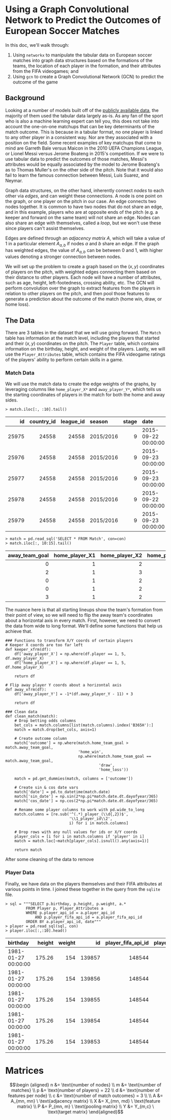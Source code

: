 # Using a Graph Convolutional Network to Predict the Outcomes of European Soccer Matches

In this doc, we'll walk through:
1. Using `networkx` to manipulate the tabular data on European soccer matches into graph data structures based on the formations of the teams, the location of each player in the formation, and their attributes from the FIFA videogames; and
2. Using `gcn` to create a Graph Convolutional Network (GCN) to predict the outcome of the game

## Background

Looking at a number of models built off of the [publicly available data](https://www.kaggle.com/hugomathien/soccer), the majority of them used the tabular data largely as-is. As any fan of the sport who is also a machine learning expert can tell you, this does not take into account the one-on-one matchups that can be key determinants of the match outcome. This is because in a tabular format, no one player is linked to any other player in a consistent way. Nor are they associated with a position on the field. Some recent examples of key matchups that come to mind are Garreth Bale versus Maicon in the 2010 UEFA Champions League, or Lionel Messi versus Jerome Boateng in 2015's competition. If we were to use tabular data to predict the outcomes of those matches, Messi's attributes would be equally associated by the model to Jerome Boateng's as to Thomas Muller's on the other side of the pitch. Note that it would also fail to learn the famous connection between Messi, Luis Suarez, and Neymar.

Graph data structures, on the other hand, inherently connect *nodes* to each other via *edges*, and can weight these connections. A node is one point on the graph, or one player on the pitch in our case. An edge connects two nodes together. It is common to have two nodes that do not share an edge, and in this example, players who are at opposite ends of the pitch (e.g. a keeper and forward on the same team) will not share an edge. Nodes can also share an edge with themselves, called a *loop*, but we won't use these since players can't assist themselves.

Edges are defined through an *adjacency matrix* $A$, which will take a value of 1 in a particular element $A_{a,b}$ if nodes $a$ and $b$ share an edge. If the graph has weighted edges, the value of $A_{a,b}$ can be between 0 and 1, with higher values denoting a stronger connection between nodes.

We will set up the problem to create a graph based on the $(x, y)$ coordinates of players on the pitch, with weighted edges connecting them based on their distance to other players. Each node will have a number of attributes, such as age, height, left-footedness, crossing ability, etc. The GCN will perform convolution over the graph to extract features from the players in relation to other players on the pitch, and then pool those features to generate a prediction about the outcome of the match (home win, draw, or home loss).

## The Data
There are 3 tables in the dataset that we will use going forward. The `Match` table has information at the match level, including the players that started and their $(x,y)$ coordinates on the pitch. The `Player` table, which contains information on the birthday, height, and weight of the players. Lastly, we will use the `Player_Attributes` table, which contains the FIFA videogame ratings of the players' ability to perform certain skills in a game.

### Match Data
We will use the match data to create the edge weights of the graphs, by leveraging columns like `home_player_X*` and `away_player_Y*`, which tells us the starting coordinates of players in the match for both the home and away sides.

```
> match.iloc[:, :10].tail()
```

|    id |   country_id |   league_id | season    |   stage | date                |   match_api_id |   home_team_api_id |   away_team_api_id |   home_team_goal |
|------:|-------------:|------------:|:----------|--------:|:--------------------|---------------:|-------------------:|-------------------:|-----------------:|
| 25975 |        24558 |       24558 | 2015/2016 |       9 | 2015-09-22 00:00:00 |        1992091 |              10190 |              10191 |                1 |
| 25976 |        24558 |       24558 | 2015/2016 |       9 | 2015-09-23 00:00:00 |        1992092 |               9824 |              10199 |                1 |
| 25977 |        24558 |       24558 | 2015/2016 |       9 | 2015-09-23 00:00:00 |        1992093 |               9956 |              10179 |                2 |
| 25978 |        24558 |       24558 | 2015/2016 |       9 | 2015-09-22 00:00:00 |        1992094 |               7896 |              10243 |                0 |
| 25979 |        24558 |       24558 | 2015/2016 |       9 | 2015-09-23 00:00:00 |        1992095 |              10192 |               9931 |                4 |

```
> match = pd.read_sql('SELECT * FROM Match', con=con)
> match.iloc[:, 10:15].tail()
```

|   away_team_goal |   home_player_X1 |   home_player_X2 |   home_player_X3 |   home_player_X4 |
|-----------------:|-----------------:|-----------------:|-----------------:|-----------------:|
|                0 |                1 |                2 |                4 |                6 |
|                2 |                1 |                3 |                5 |                7 |
|                0 |                1 |                2 |                4 |                6 |
|                0 |                1 |                2 |                4 |                6 |
|                3 |                1 |                2 |                4 |                6 |

The nuance here is that all starting lineups show the team's formation from their point of view, so we will need to flip the away team's coordinates about a horizontal axis in every match. First, however, we need to convert the data from wide to long format. We'll define some functions that help us achieve that.

```
### Functions to transform X/Y coords of certain players
# Keeper X coords are too far left
def keeper_xfrm(df):
    df['away_player_X'] = np.where(df.player == 1, 5, df.away_player_X)
    df['home_player_X'] = np.where(df.player == 1, 5, df.home_player_X)
    
    return df

# Flip away player Y coords about a horizontal axis
def away_xfrm(df):
    df['away_player_Y'] = -1*(df.away_player_Y - 11) + 3
    
    return df

### Clean data
def clean_match(match):
    # Drop betting odds columns
    bet_cols = match.columns[list(match.columns).index('B365H'):]
    match = match.drop(bet_cols, axis=1)
    
    # Create outcome column
    match['outcome'] = np.where(match.home_team_goal > match.away_team_goal,
                                'home_win',
                                np.where(match.home_team_goal == match.away_team_goal,
                                         'draw',
                                         'home_loss'))
    
    match = pd.get_dummies(match, columns = ['outcome'])
    
    # Create sin & cos date vars
    match['date'] = pd.to_datetime(match.date)
    match['sin_date'] = np.sin(2*np.pi*match.date.dt.dayofyear/365)
    match['cos_date'] = np.cos(2*np.pi*match.date.dt.dayofyear/365)
    
    # Rename some player columns to work with pd.wide_to_long
    match.columns = [re.sub('^(.*)_player_(\\d{,2})$',
                            '\\1_player_id\\2',
                            i) for i in match.columns]
    
    # Drop rows with any null values for ids or X/Y coords
    player_cols = [i for i in match.columns if 'player' in i]
    match = match.loc[~match[player_cols].isnull().any(axis=1)]
    
    return match
```

After some cleaning of the data to remove

### Player Data

Finally, we have data on the players themselves and their FIFA attributes at various points in time. I joined these together in the query from the `sqlite` file.

```
> sql = """SELECT p.birthday, p.height, p.weight, a.*
         FROM Player p, Player_Attributes a
         WHERE p.player_api_id = a.player_api_id
             AND p.player_fifa_api_id = a.player_fifa_api_id
         ORDER BY a.player_api_id, date"""
> player = pd.read_sql(sql, con)
> player.iloc[:,:10].head()
```

| birthday            |   height |   weight |     id |   player_fifa_api_id |   player_api_id | date                |   overall_rating |   potential | preferred_foot   |
|:--------------------|---------:|---------:|-------:|---------------------:|----------------:|:--------------------|-----------------:|------------:|:-----------------|
| 1981-01-27 00:00:00 |   175.26 |      154 | 139857 |               148544 |            2625 | 2007-02-22 00:00:00 |               63 |          64 | right            |
| 1981-01-27 00:00:00 |   175.26 |      154 | 139856 |               148544 |            2625 | 2007-08-30 00:00:00 |               63 |          64 | right            |
| 1981-01-27 00:00:00 |   175.26 |      154 | 139855 |               148544 |            2625 | 2008-08-30 00:00:00 |               60 |          64 | right            |
| 1981-01-27 00:00:00 |   175.26 |      154 | 139854 |               148544 |            2625 | 2010-08-30 00:00:00 |               60 |          64 | right            |
| 1981-01-27 00:00:00 |   175.26 |      154 | 139853 |               148544 |            2625 | 2011-02-22 00:00:00 |               59 |          63 | right            |

# Matrices

$$\begin {aligned}
n &= \text{number of nodes} \\
m &= \text{number of matches} \\
p &= \text{number of players} = 22 \\
d &= \text{number of features per node} \\
c &= \text{number of match outcomes} = 3 \\
\\
A &= A_{mn, mn} \ \text{adjacency matrix} \\
X &= X_{mn, md} \ \text{feature matrix} \\
P &= P_{mn, m} \ \text{pooling matrix} \\
Y &= Y_{m,c} \ \text{target matrix}
\end{aligned}$$